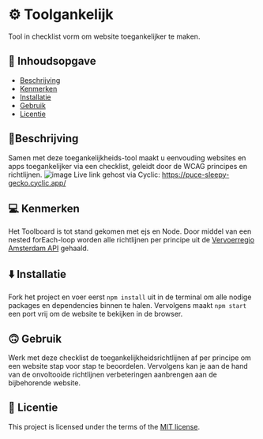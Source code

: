 <!-- > _Fork_ deze leertaak en ga aan de slag. Onderstaande outline ga je gedurende deze taak in jouw eigen GitHub omgeving uitwerken. De instructie vind je in: [docs/INSTRUCTIONS.md](docs/INSTRUCTIONS.md) -->

# ⚙️ Toolgankelijk
Tool in checklist vorm om website toegankelijker te maken.

## 📃 Inhoudsopgave

  * [Beschrijving](#🤔beschrijving)
  * [Kenmerken](#kenmerken)
  * [Installatie](#installatie)
  * [Gebruik](#gebruik)
  * [Licentie](#licentie)
  <!-- * [Bronnen](#bronnen) -->
 

## 🤔Beschrijving
Samen met deze toegankelijkheids-tool maakt u eenvouding websites en apps toegankelijker via een checklist, geleidt door de WCAG principes en richtlijnen.
![image](https://user-images.githubusercontent.com/112861614/224163551-9211776c-cad6-4b1f-9b2f-6dccf351b54e.png)
Live link gehost via Cyclic: https://puce-sleepy-gecko.cyclic.app/ 

## 💻 Kenmerken
Het Toolboard is tot stand gekomen met ejs en Node.
Door middel van een nested forEach-loop worden alle richtlijnen per principe uit de [Vervoerregio Amsterdam API](https://api.vervoerregio-amsterdam.fdnd.nl/api/v1/principles) gehaald.

## ⬇️ Installatie
Fork het project en voer eerst `npm install` uit in de terminal om alle nodige packages en dependencies binnen te halen. Vervolgens maakt `npm start` een port vrij om de website te bekijken in de browser.

## 🙃 Gebruik
Werk met deze checklist de toegankelijkheidsrichtlijnen af per principe om een website stap voor stap te beoordelen. Vervolgens kan je aan de hand van de onvoltooide richtlijnen verbeteringen aanbrengen aan de bijbehorende website.

<!-- ## Bronnen -->

## 👾 Licentie

This project is licensed under the terms of the [MIT license](./LICENSE).
